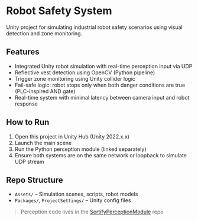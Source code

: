 # Robot Safety System

Unity project for simulating industrial robot safety scenarios using visual detection and zone monitoring.

## Features
- Integrated Unity robot simulation with real-time perception input via UDP
- Reflective vest detection using OpenCV (Python pipeline)
- Trigger zone monitoring using Unity collider logic
- Fail-safe logic: robot stops only when both danger conditions are true (PLC-inspired AND gate)
- Real-time system with minimal latency between camera input and robot response

## How to Run
1. Open this project in Unity Hub (Unity 2022.x.x)
2. Launch the main scene
3. Run the Python perception module (linked separately)
4. Ensure both systems are on the same network or loopback to simulate UDP stream

## Repo Structure
- `Assets/` – Simulation scenes, scripts, robot models
- `Packages/`, `ProjectSettings/` – Unity config files

> Perception code lives in the [SortifyPerceptionModule](../SortifyPerceptionModule) repo
